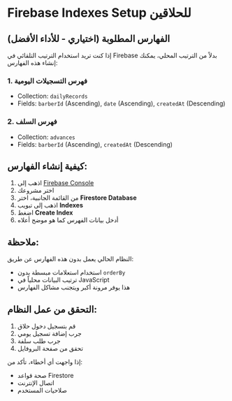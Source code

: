 # Firebase Indexes Setup للحلاقين

## الفهارس المطلوبة (اختياري - للأداء الأفضل)

إذا كنت تريد استخدام الترتيب التلقائي في Firebase بدلاً من الترتيب المحلي، يمكنك إنشاء هذه الفهارس:

### 1. فهرس التسجيلات اليومية
- Collection: `dailyRecords`
- Fields: `barberId` (Ascending), `date` (Ascending), `createdAt` (Descending)

### 2. فهرس السلف
- Collection: `advances`  
- Fields: `barberId` (Ascending), `createdAt` (Descending)

## كيفية إنشاء الفهارس:

1. اذهب إلى [Firebase Console](https://console.firebase.google.com)
2. اختر مشروعك
3. من القائمة الجانبية، اختر **Firestore Database**
4. اذهب إلى تبويب **Indexes**
5. اضغط **Create Index**
6. أدخل بيانات الفهرس كما هو موضح أعلاه

## ملاحظة:
النظام الحالي يعمل بدون هذه الفهارس عن طريق:
- استخدام استعلامات مبسطة بدون `orderBy`
- ترتيب البيانات محلياً في JavaScript
- هذا يوفر مرونة أكبر ويتجنب مشاكل الفهارس

## التحقق من عمل النظام:
1. قم بتسجيل دخول حلاق
2. جرب إضافة تسجيل يومي
3. جرب طلب سلفة
4. تحقق من صفحة البروفايل

إذا واجهت أي أخطاء، تأكد من:
- صحة قواعد Firestore
- اتصال الإنترنت
- صلاحيات المستخدم
